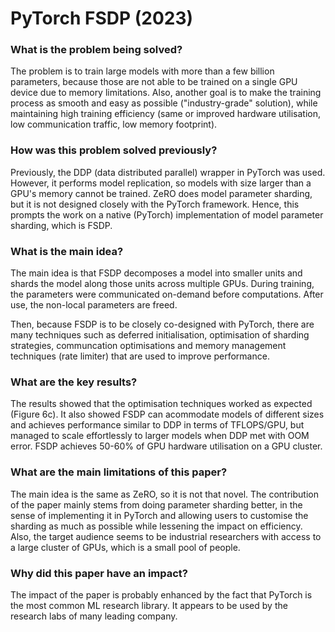 # PyTorch FSDP (2023)

### What is the problem being solved?

The problem is to train large models with more than a few billion parameters, because those are not able to be trained on a single GPU device due to memory limitations. Also, another goal is to make the training process as smooth and easy as possible ("industry-grade" solution), while maintaining high training efficiency (same or improved hardware utilisation, low communication traffic, low memory footprint).

### How was this problem solved previously?

Previously, the DDP (data distributed parallel) wrapper in PyTorch was used. However, it performs model replication, so models with size larger than a GPU's memory cannot be trained. ZeRO does model parameter sharding, but it is not designed closely with the PyTorch framework. Hence, this prompts the work on a native (PyTorch) implementation of model parameter sharding, which is FSDP.

### What is the main idea?

The main idea is that FSDP decomposes a model into smaller units and shards the model along those units across multiple GPUs. During training, the parameters were communicated on-demand before computations. After use, the non-local parameters are freed.

Then, because FSDP is to be closely co-designed with PyTorch, there are many techniques such as deferred initialisation, optimisation of sharding strategies, communcation optimisations and memory management techniques (rate limiter) that are used to improve performance.

### What are the key results?

The results showed that the optimisation techniques worked as expected (Figure 6c). It also showed FSDP can acommodate models of different sizes and achieves performance similar to DDP in terms of TFLOPS/GPU, but managed to scale effortlessly to larger models when DDP met with OOM error. FSDP achieves 50-60% of GPU hardware utilisation on a GPU cluster.

### What are the main limitations of this paper?

The main idea is the same as ZeRO, so it is not that novel. The contribution of the paper mainly stems from doing parameter sharding better, in the sense of implementing it in PyTorch and allowing users to customise the sharding as much as possible while lessening the impact on efficiency. Also, the target audience seems to be industrial researchers with access to a large cluster of GPUs, which is a small pool of people.

### Why did this paper have an impact?
The impact of the paper is probably enhanced by the fact that PyTorch is the most common ML research library. It appears to be used by the research labs of many leading company. 


